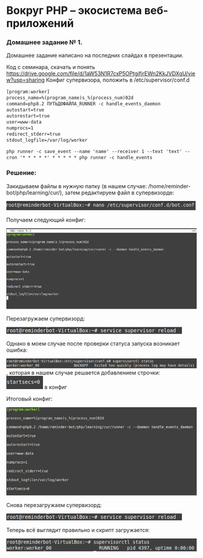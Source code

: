 # Вокруг PHP – экосистема веб-приложений

### Домашнее задание № 1.

Домашнее задание написано на последних слайдах в презентации.

Код с семинара, скачать и понять https://drive.google.com/file/d/1aW53N1R7cxP5OPtgifjrEWn2KkJVDXgU/view?usp=sharing
Конфиг супервизора, положить в /etc/supervisor/conf.d

```
[program:worker]
process_name=%(program_name)s_%(process_num)02d
command=php8.2 ПУТЬДОФАЙЛА_RUNNER -c handle_events_daemon
autostart=true
autorestart=true
user=www-data
numprocs=1
redirect_stderr=true
stdout_logfile=/var/log/worker
```

```
php runner -c save_event --name 'name' --receiver 1 --text 'text' --cron '* * * * *' * * * * * php runner -c handle_events
```

### Решение:

Закидываем файлы в нужную папку (в нашем случае: /home/reminder-bot/php/learning/cur/), затем редактируем файл в супервизорде:

![Скриншот1](Скриншоты/Безымянный.png)

Получаем следующий конфиг:

![Скриншот2](Скриншоты/Безымянный2.png)

Перезагружаем супервизорд:

![Скриншот3](Скриншоты/Безымянный3.png)

Однако в моем случае после проверки статуса запуска возникает ошибка:

![Скриншот4](Скриншоты/Безымянный4.png), которая в нашем случае решается добавлением строчки: ![Скриншот5](Скриншоты/Безымянный5.png) в конфиг

Итоговый конфиг:

![Скриншот6](Скриншоты/Безымянный6.png)

Снова перезагружаем супервизорд:

![Скриншот3](Скриншоты/Безымянный3.png)

Теперь всё выглядит правильно и скрипт загружается:

![Скриншот7](Скриншоты/Безымянный7.png)

